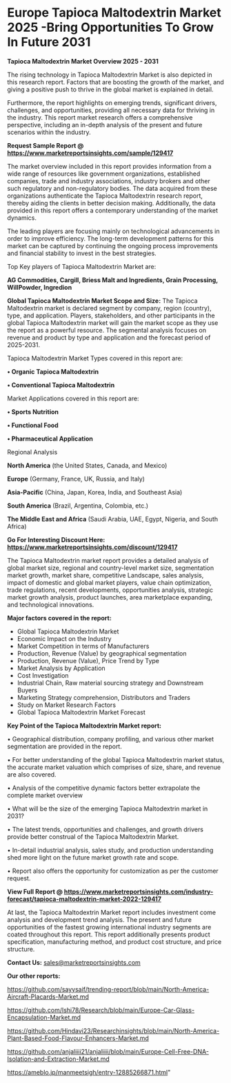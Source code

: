 # Europe Tapioca Maltodextrin Market 2025 -Bring Opportunities To Grow In Future 2031

<Strong> Tapioca Maltodextrin Market Overview 2025 - 2031</strong>

The rising technology in Tapioca Maltodextrin Market is also depicted in this research report. Factors that are boosting the growth of the market, and giving a positive push to thrive in the global market is explained in detail.

Furthermore, the report highlights on emerging trends, significant drivers, challenges, and opportunities, providing all necessary data for thriving in the industry. This report market research offers a comprehensive perspective, including an in-depth analysis of the present and future scenarios within the industry.

<strong>Request Sample Report @ <a href=https://www.marketreportsinsights.com/sample/129417>https://www.marketreportsinsights.com/sample/129417</a></strong>

The market overview included in this report provides information from a wide range of resources like government organizations, established companies, trade and industry associations, industry brokers and other such regulatory and non-regulatory bodies. The data acquired from these organizations authenticate the Tapioca Maltodextrin research report, thereby aiding the clients in better decision making. Additionally, the data provided in this report offers a contemporary understanding of the market dynamics.

The leading players are focusing mainly on technological advancements in order to improve efficiency. The long-term development patterns for this market can be captured by continuing the ongoing process improvements and financial stability to invest in the best strategies.

Top Key players of Tapioca Maltodextrin Market are:

<strong>AG Commodities, Cargill, Briess Malt and Ingredients, Grain Processing, WillPowder, Ingredion</strong>

<strong><b>Global Tapioca Maltodextrin Market Scope and Size:</b></strong>
The Tapioca Maltodextrin market is declared segment by company, region (country), type, and application. Players, stakeholders, and other participants in the global Tapioca Maltodextrin market will gain the market scope as they use the report as a powerful resource. The segmental analysis focuses on revenue and product by type and application and the forecast period of 2025-2031.

Tapioca Maltodextrin Market Types covered in this report are:

<strong>• Organic Tapioca Maltodextrin

• Conventional Tapioca Maltodextrin</strong>

Market Applications covered in this report are:

<strong>• Sports Nutrition

• Functional Food

• Pharmaceutical Application</strong> 

Regional Analysis

<strong>North America</strong> (the United States, Canada, and Mexico)

<strong>Europe</strong> (Germany, France, UK, Russia, and Italy)

<strong>Asia-Pacific</strong> (China, Japan, Korea, India, and Southeast Asia)

<strong>South America</strong> (Brazil, Argentina, Colombia, etc.)

<strong>The Middle East and Africa</strong> (Saudi Arabia, UAE, Egypt, Nigeria, and South Africa)

<strong>Go For Interesting Discount Here: <a href=https://www.marketreportsinsights.com/discount/129417>https://www.marketreportsinsights.com/discount/129417</a></strong>

The Tapioca Maltodextrin market report provides a detailed analysis of global market size, regional and country-level market size, segmentation market growth, market share, competitive Landscape, sales analysis, impact of domestic and global market players, value chain optimization, trade regulations, recent developments, opportunities analysis, strategic market growth analysis, product launches, area marketplace expanding, and technological innovations.

<strong><b>Major factors covered in the report:</b></strong>
<ul>
  <li>Global Tapioca Maltodextrin Market </li>
  <li>Economic Impact on the Industry</li>
  <li>Market Competition in terms of Manufacturers</li>
  <li>Production, Revenue (Value) by geographical segmentation</li>
  <li>Production, Revenue (Value), Price Trend by Type</li>
  <li>Market Analysis by Application</li>
  <li>Cost Investigation</li>
  <li>Industrial Chain, Raw material sourcing strategy and Downstream Buyers</li>
  <li>Marketing Strategy comprehension, Distributors and Traders</li>
  <li>Study on Market Research Factors</li>
  <li>Global Tapioca Maltodextrin Market Forecast</li>
</ul>

<strong><b>Key Point of the Tapioca Maltodextrin Market report:</b></strong>

• Geographical distribution, company profiling, and various other market segmentation are provided in the report.

• For better understanding of the global Tapioca Maltodextrin market status, the accurate market valuation which comprises of size, share, and revenue are also covered.

• Analysis of the competitive dynamic factors better extrapolate the complete market overview

• What will be the size of the emerging Tapioca Maltodextrin market in 2031?

• The latest trends, opportunities and challenges, and growth drivers provide better construal of the Tapioca Maltodextrin Market.

• In-detail industrial analysis, sales study, and production understanding shed more light on the future market growth rate and scope.

• Report also offers the opportunity for customization as per the customer request.

<strong><b>View Full Report @ <a href=https://www.marketreportsinsights.com/industry-forecast/tapioca-maltodextrin-market-2022-129417>https://www.marketreportsinsights.com/industry-forecast/tapioca-maltodextrin-market-2022-129417</a></b></strong>


At last, the Tapioca Maltodextrin Market report includes investment come analysis and development trend analysis. The present and future opportunities of the fastest growing international industry segments are coated throughout this report. This report additionally presents product specification, manufacturing method, and product cost structure, and price structure.

<strong>Contact Us:</strong>
sales@marketreportsinsights.com

<strong>Our other reports:</strong>

<a href=https://github.com/sayysaif/trending-report/blob/main/North-America-Aircraft-Placards-Market.md>https://github.com/sayysaif/trending-report/blob/main/North-America-Aircraft-Placards-Market.md</a>

<a href=https://github.com/Ishi78/Research/blob/main/Europe-Car-Glass-Encapsulation-Market.md>https://github.com/Ishi78/Research/blob/main/Europe-Car-Glass-Encapsulation-Market.md</a>

<a href=https://github.com/Hindavi23/Researchinsights/blob/main/North-America-Plant-Based-Food-Flavour-Enhancers-Market.md>https://github.com/Hindavi23/Researchinsights/blob/main/North-America-Plant-Based-Food-Flavour-Enhancers-Market.md</a>

<a href=https://github.com/anjaliiii21/anjaliiii/blob/main/Europe-Cell-Free-DNA-Isolation-and-Extraction-Market.md>https://github.com/anjaliiii21/anjaliiii/blob/main/Europe-Cell-Free-DNA-Isolation-and-Extraction-Market.md</a>

<a href=https://ameblo.jp/manmeetsigh/entry-12885266871.html>https://ameblo.jp/manmeetsigh/entry-12885266871.html</a>"
